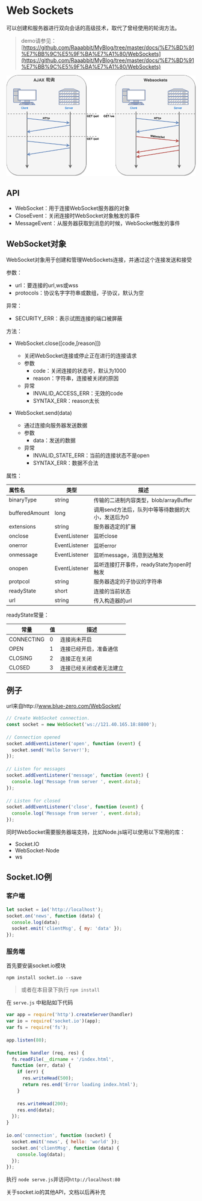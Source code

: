 # Web Sockets

可以创建和服务器进行双向会话的高级技术，取代了曾经使用的轮询方法。
> demo请参见：[https://github.com/Raaabbit/MyBlog/tree/master/docs/%E7%BD%91%E7%BB%9C%E5%9F%BA%E7%A1%80/WebSockets](https://github.com/Raaabbit/MyBlog/tree/master/docs/%E7%BD%91%E7%BB%9C%E5%9F%BA%E7%A1%80/WebSockets)

![Ajax轮询与WebSocket](./title.png)
## API

- WebSocket：用于连接WebSocket服务器的对象
- CloseEvent：关闭连接时WebSocket对象触发的事件
- MessageEvent：从服务器获取到消息的时候，WebSocket触发的事件


## WebSocket对象

WebSocket对象用于创建和管理WebSockets连接，并通过这个连接发送和接受

参数：
- url：要连接的url,ws或wss
- protocols：协议名字字符串或数组，子协议，默认为空

异常：
- SECURITY_ERR：表示试图连接的端口被屏蔽

方法：
- WebSocket.close([code,[reason]])
  - 关闭WebSocket连接或停止正在进行的连接请求
  - 参数
    - code：关闭连接的状态号，默认为1000
    - reason：字符串，连接被关闭的原因
  - 异常
    - INVALID_ACCESS_ERR：无效的code
    - SYNTAX_ERR：reason太长

- WebSocket.send(data)
  - 通过连接向服务器发送数据
  - 参数
    - data：发送的数据
  - 异常
    - INVALID_STATE_ERR：当前的连接状态不是open
    - SYNTAX_ERR：数据不合法

属性：

| 属性名         | 类型          | 描述                                              |
| :------------- | ------------- | ------------------------------------------------- |
| binaryType     | string        | 传输的二进制内容类型，blob/arrayBuffer            |
| bufferedAmount | long          | 调用send方法后，队列中等等待数据的大小，发送后为0 |
| extensions     | string        | 服务器选定的扩展                                  |
| onclose        | EventListener | 监听close                                         |
| onerror        | EventListener | 监听error                                         |
| onmessage      | EventListener | 监听message，消息到达触发                         |
| onopen         | EventListener | 监听连接打开事件，readyState为open时触发          |
| protpcol       | string        | 服务器选定的子协议的字符串                        |
| readyState     | short         | 连接的当前状态                                    |
| url            | string        | 传入构造器的url                                   |

readyState常量：

| 常量       | 值   | 描述                     |
| ---------- | ---- | ------------------------ |
| CONNECTING | 0    | 连接尚未开启             |
| OPEN       | 1    | 连接已经开启，准备通信   |
| CLOSING    | 2    | 连接正在关闭             |
| CLOSED     | 3    | 连接已经关闭或者无法建立 |

## 例子

url来自http://www.blue-zero.com/WebSocket/

```javascript
// Create WebSocket connection.
const socket = new WebSocket('ws://121.40.165.18:8800');

// Connection opened
socket.addEventListener('open', function (event) {
  socket.send('Hello Server!');
});

// Listen for messages
socket.addEventListener('message', function (event) {
  console.log('Message from server ', event.data);
});

// Listen for closed
socket.addEventListener('close', function (event) {
  console.log('Message from server ', event.data);
});
```

同时WebSocket需要服务器端支持，比如Node.js端可以使用以下常用的库：

- Socket.IO
- WebSocket-Node
- ws

## Socket.IO例
### 客户端
```javascript
let socket = io('http://localhost');
socket.on('news', function (data) {
  console.log(data);
  socket.emit('clientMsg', { my: 'data' });
});
```
### 服务端
首先要安装socket.io模块
```
npm install socket.io --save
```
> 或者在本目录下执行 `npm install`

在 `serve.js` 中粘贴如下代码
```javascript
var app = require('http').createServer(handler)
var io = require('socket.io')(app);
var fs = require('fs');

app.listen(80);

function handler (req, res) {
  fs.readFile(__dirname + '/index.html',
  function (err, data) {
    if (err) {
      res.writeHead(500);
      return res.end('Error loading index.html');
    }

    res.writeHead(200);
    res.end(data);
  });
}

io.on('connection', function (socket) {
  socket.emit('news', { hello: 'world' });
  socket.on('clientMsg', function (data) {
    console.log(data);
  });
});
```

执行 `node serve.js`并访问`http://localhost:80`

关于socket.io的其他API，文档以后再补充